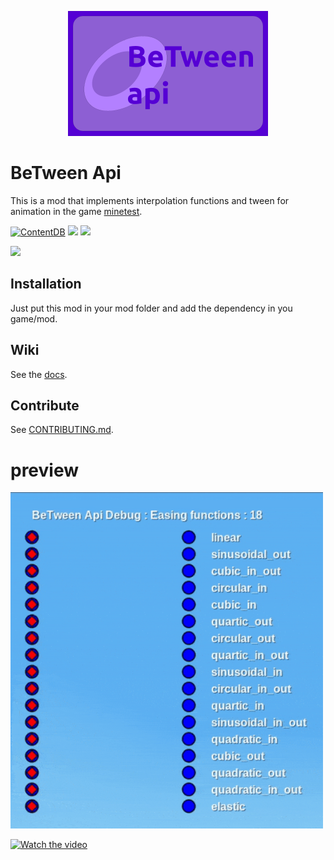 
<p align=center>
	<img src="screenshot.png">
</p>

# BeTween Api

This is a mod that implements interpolation functions and tween for animation in the game [minetest](https://www.minetest.net/).

[![ContentDB](https://content.minetest.net/packages/_gianpy_/api_between/shields/downloads/)](https://content.minetest.net/packages/_gianpy_/api_between/)
![](https://img.shields.io/github/license/GianptDev/between-api-minetest)
[![](https://img.shields.io/readthedocs/between-api-minetest)](https://between-api-minetest.readthedocs.io/en/latest/)

[![](https://img.shields.io/readthedocs/between-api-minetest?style=plastic)](https://between-api-minetest.readthedocs.io/en/latest/)

## Installation

Just put this mod in your mod folder and add the dependency in you game/mod.

## Wiki

See the [docs](https://between-api-minetest.readthedocs.io/en/latest/).

## Contribute

See [CONTRIBUTING.md](/CONTRIBUTING.md).

# preview

<img width=500 src="resources/showcase.gif">

[![Watch the video](https://i9.ytimg.com/vi_webp/QsXYjIiz_fw/mqdefault.webp?v=63072c7e&sqp=CKzanJgG&rs=AOn4CLAMlpZ0xSXNwdNtsb1GQJGYcegm6A)](https://youtu.be/FzuNvx5aFR8)
